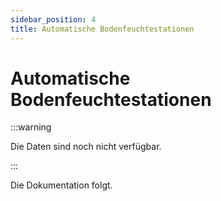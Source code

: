 ```yaml
---
sidebar_position: 4
title: Automatische Bodenfeuchtestationen
---
```


# Automatische Bodenfeuchtestationen

:::warning 

Die Daten sind noch nicht verfügbar.

:::

Die Dokumentation folgt.
